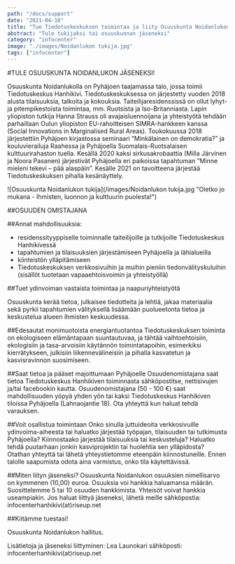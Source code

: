 ```yaml
---
path: "/docs/support"
date: "2021-04-10"
title: "Tue Tiedotuskeskuksen toimintaa ja liity Osuuskunta Noidanlukon jäseneksi"
abstract: "Tule tukijaksi tai osuuskunnan jäseneksi"
category: "infocenter"
image: "./images/Noidanlukon tukija.jpg"
tags: ["infocenter"]
---
```

#TULE OSUUSKUNTA NOIDANLUKON JÄSENEKSI! 

Osuuskunta Noidanlukolla on Pyhäjoen taajamassa talo, jossa toimii Tiedotuskeskus Hanhikivi. Tiedotuskeskuksessa on järjestetty vuoden 2018 alusta tilaisuuksia, talkoita ja kokouksia. Taiteilijaresidenssissä on ollut lyhyt- ja pitempikestoista toimintaa, mm. Ruotsista ja Iso-Britanniasta. Lapin yliopiston tutkija Hanna Strauss oli avajaisluennoijana ja yhteistyötä tehdään parhaillaan Oulun yliopiston EU-rahoitteisen SIMRA-hankkeen kanssa (Social Innovations in Marginalised Rural Areas). Toukokuussa 2018 järjestettiin Pyhäjoen kirjastossa seminaari ”Minkälainen on demokratia?” ja kouluvierailuja Raahessa ja Pyhäjoella Suomalais-Ruotsalaisen kulttuurirahaston tuella. Kesällä 2020 kaksi sirkusakrobaattia (Milla Järvinen ja Noora Pasanen) järjestivät Pyhäjoella eri paikoissa tapahtuman ”Minne mieleni tekevi – pää alaspäin”. Kesälle 2021 on tavoitteena järjestää Tiedotuskeskuksen pihalla kesänäyttely. 

![Osuuskunta Noidanlukon tukija](/images/Noidanlukon tukija.jpg "Oletko jo mukana - Ihmisten, luonnon ja kulttuurin puolesta!")

##OSUUDEN OMISTAJANA 

##Annat mahdollisuuksia:
- residenssityyppiselle toiminnalle taiteilijoille ja tutkijoille Tiedotuskeskus Hanhikivessä 
- tapahtumien ja tilaisuuksien järjestämiseen Pyhäjoella ja lähialueilla
- kiinteistön ylläpitämiseen
- Tiedotuskeskuksen verkkosivuihin ja muihin pieniin tiedonvälityskuluihin (sisällöt tuotetaan vapaaehtoisvoimin ja yhteistyöllä)

##Tuet ydinvoiman vastaista toimintaa ja naapuriyhteistyötä

Osuuskunta kerää tietoa, julkaisee tiedotteita ja lehtiä, jakaa materiaalia sekä pyrkii tapahtumien välityksellä lisäämään puolueetonta tietoa ja keskustelua alueen ihmisten keskuudessa. 

##Edesautat monimuotoista energiantuotantoa
Tiedotuskeskuksen toiminta on ekologiseen elämäntapaan suuntautuvaa, ja tähtää vaihtoehtoisiin, ekologisiin ja tasa-arvoisiin käytännön toimintatapoihin, esimerkiksi kierrätykseen, julkisiin liikennevälineisiin ja pihalla kasvatetun ja kasvisravinnon suosimiseen.

##Saat tietoa ja pääset majoittumaan Pyhäjoelle
Osuudenomistajana saat tietoa Tiedotuskeskus Hanhikiven toiminnasta sähköpostitse, nettisivujen ja/tai facebookin kautta. Osuudenomistajana (50 - 100 €) saat mahdollisuuden yöpyä yhden yön tai kaksi Tiedotuskeskus Hanhikiven tiloissa Pyhäjoella (Lahnaojantie 18). Ota yhteyttä kun haluat tehdä varauksen.

##Voit osallistua toimintaan
Onko sinulla juttuideoita verkkosivuille ydinvoima-aiheesta tai haluatko järjestää työpajan, tilaisuuden tai tutkimusta Pyhäjoella? Kiinnostaako järjestää tilaisuuksia tai keskusteluja? Haluatko tehdä puutarhaan jonkin kasviprojektin tai huolehtia sen ylläpidosta? Otathan yhteyttä tai lähetä yhteystietomme eteenpäin kiinnostuneille. Ennen talolle saapumista odota aina varmistus, onko tila käytettävissä.

##Miten liityn jäseneksi?
Osuuskunta Noidanlukon osuuksien nimellisarvo on kymmenen (10,00) euroa. Osuuksia voi hankkia haluamansa määrän. Suosittelemme 5 tai 10 osuuden hankkimista. 
Yhteisöt voivat hankkia useampiakin. Jos haluat liittyä jäseneksi, lähetä meille sähköpostia: infocenterhanhikivi(at)riseup.net
 

##Kiitämme tuestasi!

Osuuskunta Noidanlukon hallitus.

Lisätietoja ja jäseneksi liittyminen:
Lea Launokari
sähköposti: infocenterhanhikivi(at)riseup.net

